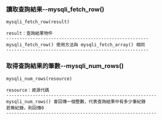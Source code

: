 ### 讀取查詢結果--mysqli_fetch_row()
```
mysqli_fetch_row(result)

result：查詢結果物件
------------------------------------------------------
mysqli_fetch_row() 使用方法與 mysqli_fetch_array() 相同
------------------------------------------------------
```

### 取得查詢結果的筆數--mysqli_num_rows()
```
mysqli_num_rows(resource)

resource：資源代碼
---------------------------------------------------------
mysqli_num_rows() 會回傳一個整數，代表查詢結果中有多少筆紀錄
若無紀錄，則回傳0
---------------------------------------------------------
```
